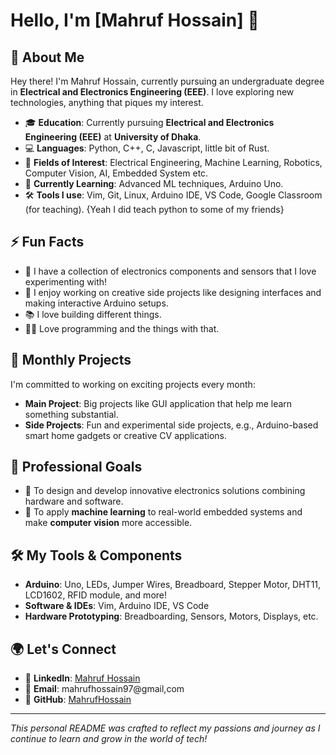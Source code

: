 # Hello, I'm [Mahruf Hossain] 👋

## 🌟 About Me

Hey there! I'm Mahruf Hossain, currently pursuing an undergraduate degree in **Electrical and Electronics Engineering (EEE)**. I love exploring new technologies, anything that piques my interest.

- 🎓 **Education**: Currently pursuing **Electrical and Electronics Engineering (EEE)** at **University of Dhaka**.
- 💻 **Languages**: Python, C++, C, Javascript, little bit of Rust.
- 🔬 **Fields of Interest**: Electrical Engineering, Machine Learning, Robotics, Computer Vision, AI, Embedded System etc.
- 🌱 **Currently Learning**: Advanced ML techniques, Arduino Uno.
- 🛠 **Tools I use**: Vim, Git, Linux, Arduino IDE, VS Code, Google Classroom (for teaching). {Yeah I did teach python to some of my friends}

## ⚡ Fun Facts

- 🔋 I have a collection of electronics components and sensors that I love experimenting with!
- 🎨 I enjoy working on creative side projects like designing interfaces and making interactive Arduino setups.
- 📚 I love building different things.
- 🧑‍💻 Love programming and the things with that.

## 🚀 Monthly Projects

I'm committed to working on exciting projects every month:
- **Main Project**: Big projects like GUI application that help me learn something substantial.
- **Side Projects**: Fun and experimental side projects, e.g., Arduino-based smart home gadgets or creative CV applications.

## 💼 Professional Goals

- 🔧 To design and develop innovative electronics solutions combining hardware and software.
- 🤖 To apply **machine learning** to real-world embedded systems and make **computer vision** more accessible.

## 🛠 My Tools & Components

- **Arduino**: Uno, LEDs, Jumper Wires, Breadboard, Stepper Motor, DHT11, LCD1602, RFID module, and more!
- **Software & IDEs**: Vim, Arduino IDE, VS Code
- **Hardware Prototyping**: Breadboarding, Sensors, Motors, Displays, etc.

## 🌍 Let's Connect

- 💼 **LinkedIn**: [Mahruf Hossain](https://www.linkedin.com/in/mahruf-hossain-4804a7221/)
- 📧 **Email**: mahrufhossain97@gmail,com
- 🎯 **GitHub**: [MahrufHossain](https://github.com/MahrufHossain)

---

*This personal README was crafted to reflect my passions and journey as I continue to learn and grow in the world of tech!*
